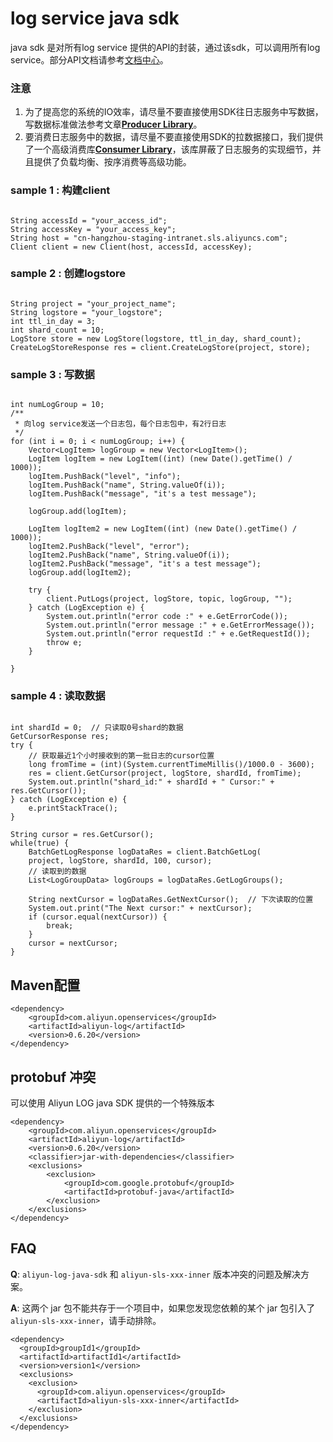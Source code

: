 # log service java sdk
java sdk 是对所有log service 提供的API的封装，通过该sdk，可以调用所有log service。部分API文档请参考[文档中心](https://help.aliyun.com/document_detail/29007.html)。 
### 注意
1. 为了提高您的系统的IO效率，请尽量不要直接使用SDK往日志服务中写数据，写数据标准做法参考文章[**Producer Library**](https://help.aliyun.com/document_detail/43758.html)。
2. 要消费日志服务中的数据，请尽量不要直接使用SDK的拉数据接口，我们提供了一个高级消费库[**Consumer Library**](https://help.aliyun.com/document_detail/28998.html)，该库屏蔽了日志服务的实现细节，并且提供了负载均衡、按序消费等高级功能。

### sample 1 : 构建client
```

String accessId = "your_access_id";
String accessKey = "your_access_key";
String host = "cn-hangzhou-staging-intranet.sls.aliyuncs.com";
Client client = new Client(host, accessId, accessKey);

```

### sample 2 : 创建logstore
```

String project = "your_project_name";
String logstore = "your_logstore";
int ttl_in_day = 3;
int shard_count = 10;
LogStore store = new LogStore(logstore, ttl_in_day, shard_count);
CreateLogStoreResponse res = client.CreateLogStore(project, store);

```

### sample 3 : 写数据
```

int numLogGroup = 10;
/**
 * 向log service发送一个日志包，每个日志包中，有2行日志
 */
for (int i = 0; i < numLogGroup; i++) {
    Vector<LogItem> logGroup = new Vector<LogItem>();
    LogItem logItem = new LogItem((int) (new Date().getTime() / 1000));
    logItem.PushBack("level", "info");
    logItem.PushBack("name", String.valueOf(i));
    logItem.PushBack("message", "it's a test message");

    logGroup.add(logItem);

    LogItem logItem2 = new LogItem((int) (new Date().getTime() / 1000));
    logItem2.PushBack("level", "error");
    logItem2.PushBack("name", String.valueOf(i));
    logItem2.PushBack("message", "it's a test message");
    logGroup.add(logItem2);

    try {
        client.PutLogs(project, logStore, topic, logGroup, "");
    } catch (LogException e) {
        System.out.println("error code :" + e.GetErrorCode());
        System.out.println("error message :" + e.GetErrorMessage());
        System.out.println("error requestId :" + e.GetRequestId());
        throw e;
    }

}

```

### sample 4 : 读取数据
```

int shardId = 0;  // 只读取0号shard的数据
GetCursorResponse res;
try {
    // 获取最近1个小时接收到的第一批日志的cursor位置
    long fromTime = (int)(System.currentTimeMillis()/1000.0 - 3600);
    res = client.GetCursor(project, logStore, shardId, fromTime);
    System.out.println("shard_id:" + shardId + " Cursor:" + res.GetCursor());
} catch (LogException e) {
    e.printStackTrace();
}

String cursor = res.GetCursor();
while(true) {
    BatchGetLogResponse logDataRes = client.BatchGetLog(
    project, logStore, shardId, 100, cursor);
    // 读取到的数据
    List<LogGroupData> logGroups = logDataRes.GetLogGroups();

    String nextCursor = logDataRes.GetNextCursor();  // 下次读取的位置
    System.out.print("The Next cursor:" + nextCursor);
    if (cursor.equal(nextCursor)) {
        break;
    }
    cursor = nextCursor;
}

```

## Maven配置
```
<dependency>
    <groupId>com.aliyun.openservices</groupId>
    <artifactId>aliyun-log</artifactId>
    <version>0.6.20</version>
</dependency>
```

## protobuf 冲突
可以使用 Aliyun LOG java SDK 提供的一个特殊版本
```
<dependency>
    <groupId>com.aliyun.openservices</groupId>
    <artifactId>aliyun-log</artifactId>
    <version>0.6.20</version>
    <classifier>jar-with-dependencies</classifier>
    <exclusions>
        <exclusion>
            <groupId>com.google.protobuf</groupId>
            <artifactId>protobuf-java</artifactId>
        </exclusion>
    </exclusions>
</dependency>
```

## FAQ
**Q**: `aliyun-log-java-sdk` 和 `aliyun-sls-xxx-inner` 版本冲突的问题及解决方案。

**A**: 这两个 jar 包不能共存于一个项目中，如果您发现您依赖的某个 jar 包引入了 `aliyun-sls-xxx-inner`，请手动排除。
```
<dependency>
  <groupId>groupId1</groupId>
  <artifactId>artifactId1</artifactId>
  <version>version1</version>
  <exclusions>
    <exclusion>
      <groupId>com.aliyun.openservices</groupId>
      <artifactId>aliyun-sls-xxx-inner</artifactId>
    </exclusion>
  </exclusions>
</dependency>
```
